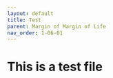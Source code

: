 ```yaml
---
layout: default
title: Test
parent: Margin of Margin of Life
nav_order: 1-06-01
---
```


# This is a test file